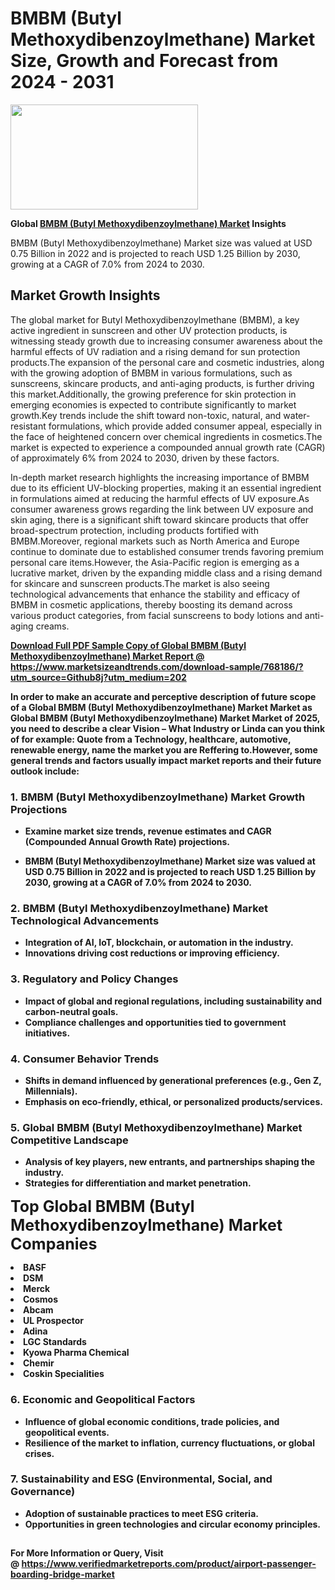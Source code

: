 <H1>BMBM (Butyl Methoxydibenzoylmethane) Market Size, Growth and Forecast from 2024 - 2031</H1><img class="aligncenter size-medium wp-image-584254" src="https://thirdeyenews.in/wp-content/uploads/2024/09/Global-Market-Research-300x168.jpeg" alt="" width="300" height="168" /><p><strong>Global&nbsp;<a href="https://www.marketsizeandtrends.com/download-sample/768186/?utm_source=Github8j?utm_medium=202">BMBM (Butyl Methoxydibenzoylmethane) Market</a> Insights</strong></p><p>BMBM (Butyl Methoxydibenzoylmethane) Market size was valued at USD 0.75 Billion in 2022 and is projected to reach USD 1.25 Billion by 2030, growing at a CAGR of 7.0% from 2024 to 2030.</p><p><h2>Market Growth Insights</h2> <p>The global market for Butyl Methoxydibenzoylmethane (BMBM), a key active ingredient in sunscreen and other UV protection products, is witnessing steady growth due to increasing consumer awareness about the harmful effects of UV radiation and a rising demand for sun protection products.The expansion of the personal care and cosmetic industries, along with the growing adoption of BMBM in various formulations, such as sunscreens, skincare products, and anti-aging products, is further driving this market.Additionally, the growing preference for skin protection in emerging economies is expected to contribute significantly to market growth.Key trends include the shift toward non-toxic, natural, and water-resistant formulations, which provide added consumer appeal, especially in the face of heightened concern over chemical ingredients in cosmetics.The market is expected to experience a compounded annual growth rate (CAGR) of approximately 6% from 2024 to 2030, driven by these factors.</p> <p><strong><a href="#"></a></strong></p> <p>In-depth market research highlights the increasing importance of BMBM due to its efficient UV-blocking properties, making it an essential ingredient in formulations aimed at reducing the harmful effects of UV exposure.As consumer awareness grows regarding the link between UV exposure and skin aging, there is a significant shift toward skincare products that offer broad-spectrum protection, including products fortified with BMBM.Moreover, regional markets such as North America and Europe continue to dominate due to established consumer trends favoring premium personal care items.However, the Asia-Pacific region is emerging as a lucrative market, driven by the expanding middle class and a rising demand for skincare and sunscreen products.The market is also seeing technological advancements that enhance the stability and efficacy of BMBM in cosmetic applications, thereby boosting its demand across various product categories, from facial sunscreens to body lotions and anti-aging creams.</p> <p><strong><a href="#"></p><p><span class=""><strong>Download Full PDF Sample Copy of Global BMBM (Butyl Methoxydibenzoylmethane) Market Report</strong> @ <a href="https://www.marketsizeandtrends.com/download-sample/768186/?utm_source=Github8j?utm_medium=202" target="_blank">https://www.marketsizeandtrends.com/download-sample/768186/?utm_source=Github8j?utm_medium=202</a></span></p><p>In order to make an accurate and perceptive description of future scope of a Global&nbsp;BMBM (Butyl Methoxydibenzoylmethane) Market Market as Global&nbsp;BMBM (Butyl Methoxydibenzoylmethane) Market Market of 2025, you need to describe a clear Vision &ndash; What Industry or Linda can you think of for example: Quote from a Technology, healthcare, automotive, renewable energy, name the market you are Reffering to.However, some general trends and factors usually impact market reports and their future outlook include:</p><h3>1.&nbsp;<strong>BMBM (Butyl Methoxydibenzoylmethane) Market Growth Projections</strong></h3><ul><li>Examine market size trends, revenue estimates and CAGR (Compounded Annual Growth Rate) projections.</li><li><p>BMBM (Butyl Methoxydibenzoylmethane) Market size was valued at USD 0.75 Billion in 2022 and is projected to reach USD 1.25 Billion by 2030, growing at a CAGR of 7.0% from 2024 to 2030.</p></li></ul><h3>2.&nbsp;<strong>BMBM (Butyl Methoxydibenzoylmethane) Market Technological Advancements</strong></h3><ul><li>Integration of AI, IoT, blockchain, or automation in the industry.</li><li>Innovations driving cost reductions or improving efficiency.</li></ul><h3>3.&nbsp;<strong>Regulatory and Policy Changes</strong></h3><ul><li>Impact of global and regional regulations, including sustainability and carbon-neutral goals.</li><li>Compliance challenges and opportunities tied to government initiatives.</li></ul><h3>4.&nbsp;<strong>Consumer Behavior Trends</strong></h3><ul><li>Shifts in demand influenced by generational preferences (e.g., Gen Z, Millennials).</li><li>Emphasis on eco-friendly, ethical, or personalized products/services.</li></ul><h3>5.&nbsp;<strong>Global BMBM (Butyl Methoxydibenzoylmethane) Market Competitive Landscape</strong></h3><ul><li>Analysis of key players, new entrants, and partnerships shaping the industry.</li><li>Strategies for differentiation and market penetration.</li></ul><p data-pm-slice="1 1 []"><span style="color: inherit; font-family: inherit; font-size: 25px;">Top Global BMBM (Butyl Methoxydibenzoylmethane) Market Companies</span></p><div class="" data-test-id=""><p><li>BASF</li><li> DSM</li><li> Merck</li><li> Cosmos</li><li> Abcam</li><li> UL Prospector</li><li> Adina</li><li> LGC Standards</li><li> Kyowa Pharma Chemical</li><li> Chemir</li><li> Coskin Specialities</li></p></div><h3>6.&nbsp;<strong>Economic and Geopolitical Factors</strong></h3><ul><li>Influence of global economic conditions, trade policies, and geopolitical events.</li><li>Resilience of the market to inflation, currency fluctuations, or global crises.</li></ul><h3>7.&nbsp;<strong>Sustainability and ESG (Environmental, Social, and Governance)</strong></h3><ul><li>Adoption of sustainable practices to meet ESG criteria.</li><li>Opportunities in green technologies and circular economy principles.</li></ul><h2><strong style="font-size: 14px;">For More Information or Query, Visit @&nbsp;</strong><a style="background-color: #ffffff; font-size: 14px;" href="https://www.marketsizeandtrends.com/report/bmbm-butyl-methoxydibenzoylmethane-market/" target="_blank">https://www.verifiedmarketreports.com/product/airport-passenger-boarding-bridge-market</a></h2>